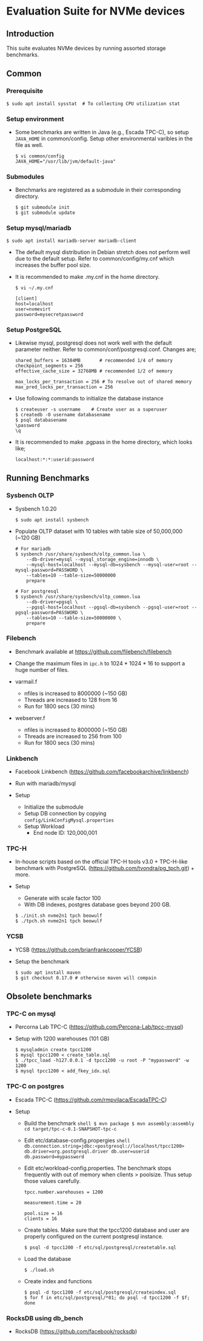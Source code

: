 # Evaluation Suite for NVMe devices

## Introduction
This suite evaluates NVMe devices by running assorted storage benchmarks.


## Common
### Prerequisite
	$ sudo apt install sysstat	# To collecting CPU utilization stat

### Setup environment
- Some benchmarks are written in Java (e.g., Escada TPC-C), so setup `JAVA_HOME` in common/config. Setup other environmental varibles in the file as well.
	```shell
	$ vi common/config
	JAVA_HOME="/usr/lib/jvm/default-java"
	```

### Submodules
- Benchmarks are registered as a submodule in their corresponding directory.
	```shell
	$ git submodule init
	$ git submodule update
	```

### Setup mysql/mariadb
	$ sudo apt install mariadb-server mariadb-client

- The default mysql distribution in Debian stretch does not perform well due to the default setup. Refer to common/config/my.cnf which increases the buffer pool size.

- It is recommended to make .my.cnf in the home directory.
	```
	$ vi ~/.my.cnf

	[client]
	host=localhost
	user=nvmevirt
	password=mysecretpassword
	```


### Setup PostgreSQL

- Likewise mysql, postgresql does not work well with the default parameter neither. Refer to common/conf/postgresql.conf. Changes are;
	```propergies
	shared_buffers = 16384MB       # recommended 1/4 of memory
	checkpoint_segments = 256
	effective_cache_size = 32768MB # recommended 1/2 of memory

	max_locks_per_transaction = 256 # To resolve out of shared memory
	max_pred_locks_per_transaction = 256
	```

- Use following commands to initialize the database instance
	```shell
	$ createuser -s username	# Create user as a superuser
	$ createdb -O username databasename
	$ psql databasename
	\password
	\q
	```

- It is recommended to make .pgpass in the home directory, which looks like;
	```
	localhost:*:*:userid:password
	```

## Running Benchmarks

### Sysbench OLTP
- Sysbench 1.0.20
	```shell
	$ sudo apt install sysbench
	```


- Populate OLTP dataset with 10 tables with table size of 50,000,000 (~120 GB)
	```shell
	# For mariadb
	$ sysbench /usr/share/sysbench/oltp_common.lua \
		--db-driver=mysql --mysql_storage_engine=innodb \
		--mysql-host=localhost --mysql-db=sysbench --mysql-user=root --mysql-password=PASSWORD \
		--tables=10 --table-size=50000000
		prepare

	# For postgresql
	$ sysbench /usr/share/sysbench/oltp_common.lua
		--db-driver=pgsql \
		--pgsql-host=localhost --pgsql-db=sysbench --pgsql-user=root --pgsql-password=PASSWORD \
		--tables=10 --table-size=50000000 \
		prepare
	```


### Filebench
- Benchmark available at https://github.com/filebench/filebench
- Change the maximum files in `ipc.h` to 1024 * 1024 * 16 to support a huge number of files.
- varmail.f
	- nfiles is increased to 8000000 (~150 GB)
	- Threads are increased to 128 from 16
	- Run for 1800 secs (30 mins)

- webserver.f
	- nfiles is increased to 8000000 (~150 GB)
	- Threads are increased to 256 from 100
	- Run for 1800 secs (30 mins)


### Linkbench
- Facebook Linkbench (https://github.com/facebookarchive/linkbench)

- Run with mariadb/mysql

- Setup
	- Initialize the submodule
	- Setup DB connection by copying `config/LinkConfigMysql.properties`
	- Setup Workload
		- End node ID: 120,000,001


### TPC-H
- In-house scripts based on the official TPC-H tools v3.0 + TPC-H-like benchmark with PostgreSQL (https://github.com/tvondra/pg_tpch.git) + more.

- Setup
	- Generate with scale factor 100
	- With DB indexes, postgres database goes beyond 200 GB.

	```shell
	$ ./init.sh nvme2n1 tpch beowulf
	$ ./tpch.sh nvme2n1 tpch beowulf
	```


### YCSB
- YCSB (https://github.com/brianfrankcooper/YCSB)

- Setup the benchmark
	```
	$ sudo apt install maven
	$ git checkout 0.17.0 # otherwise maven will compain
	```


## Obsolete benchmarks

### TPC-C on mysql
- Percorna Lab TPC-C (https://github.com/Percona-Lab/tpcc-mysql)

- Setup with 1200 warehouses (101 GB)
	```shell
	$ mysqladmin create tpcc1200
	$ mysql tpcc1200 < create_table.sql
	$ ./tpcc_load -h127.0.0.1 -d tpcc1200 -u root -P "mypassword" -w 1200
	$ mysql tpcc1200 < add_fkey_idx.sql
	```

### TPC-C on postgres
- Escada TPC-C (https://github.com/rmpvilaca/EscadaTPC-C)

- Setup
  - Build the benchmark
		```shell
		$ mvn package
		$ mvn assembly:assembly
		cd target/tpc-c-0.1-SNAPSHOT-tpc-c
		```

  - Edit etc/database-config.propergies
		```shell
		db.connection.string=jdbc:<postgresql://localhost/tpcc1200>
		db.driver=org.postgresql.driver
		db.user=userid
		db.password=mypassword
		```

  - Edit etc/workload-config.properties. The benchmark stops frequently with out of memory when clients > poolsize. Thus setup those values carefully.
	```shell
	tpcc.number.warehouses = 1200

	measurement.time = 20

	pool.size = 16
	clients = 16
	```

  - Create tables. Make sure that the tpcc1200 database and user are properly configured on the current postgresql instance.
	```shell
	$ psql -d tpcc1200 -f etc/sql/postgresql/createtable.sql
	```

  - Load the database
	```shell
	$ ./load.sh
	```

  - Create index and functions
	```shell
	$ psql -d tpcc1200 -f etc/sql/postgresql/createindex.sql
	$ for f in etc/sql/postgresql/*01; do psql -d tpcc1200 -f $f; done
	```

### RocksDB using db_bench

- RocksDB (https://github.com/facebook/rocksdb)

